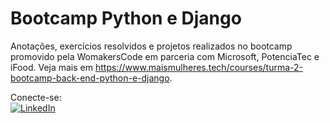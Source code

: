# Bootcamp Python e Django

Anotações, exercícios resolvidos e projetos realizados no bootcamp promovido pela WomakersCode em parceria com Microsoft, PotenciaTec e iFood. Veja mais em <https://www.maismulheres.tech/courses/turma-2-bootcamp-back-end-python-e-django>.

Conecte-se:\
[![LinkedIn](https://img.shields.io/badge/LinkedIn-0077B5?style=for-the-badge&logo=linkedin&logoColor=white)](https://www.linkedin.com/in/danieli-do-nascimento-dalla-vecchia) 

